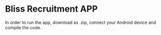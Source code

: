 # Bliss Recruitment APP

In order to run the app, download as .zip, connect your Android device and compile the code.
